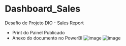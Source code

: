 # Dashboard_Sales
Desafio de Projeto DIO - Sales Report
- Print do Painel Publicado
- Anexo do documento no PowerBI
![image](https://github.com/user-attachments/assets/8f50c66c-0d2a-466d-a584-08dfcdc7f905)
![image](https://github.com/user-attachments/assets/7ac96218-d8e8-44c5-a120-8918b3009fcf)
